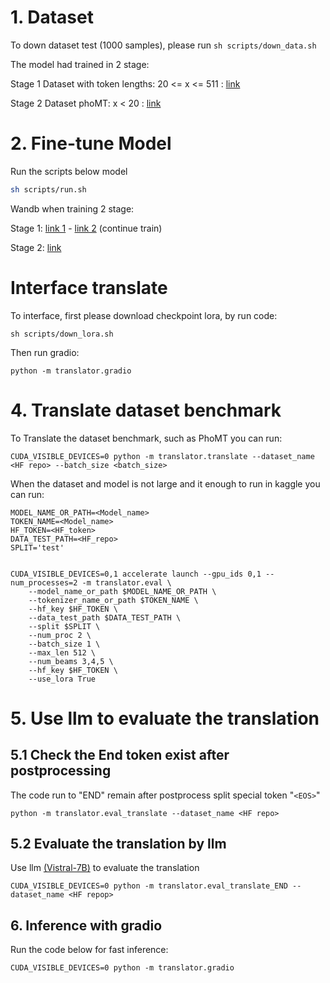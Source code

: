 # 1. Dataset

To down dataset test (1000 samples), please run `sh scripts/down_data.sh`

The model had trained in 2 stage:

Stage 1 Dataset with token lengths: 20 <= x <= 511 : [link](https://huggingface.co/datasets/presencesw/hash_v6)

Stage 2 Dataset phoMT: x < 20 : [link](https://huggingface.co/datasets/presencesw/hash_v6.5?row=1)

# 2. Fine-tune Model

Run the scripts below model

```sh
sh scripts/run.sh
```

Wandb when training 2 stage:

Stage 1: [link 1](https://wandb.ai/nguyenvanthanhdat1810/translator/runs/41bx0kze?nw=nwusernguyenvanthanhdat1810) - [link 2](https://wandb.ai/nguyenvanthanhdat1810/translator/runs/0f0edaga?nw=nwusernguyenvanthanhdat1810) (continue train)

Stage 2: [link](https://wandb.ai/nguyenvanthanhdat1810/translator/runs/2p1phaxs?nw=nwusernguyenvanthanhdat1810)

# Interface translate

To interface, first please download checkpoint lora, by run code:

```shell
sh scripts/down_lora.sh
```

Then run gradio:

```shell
python -m translator.gradio
```

# 4. Translate dataset benchmark

To Translate the dataset benchmark, such as PhoMT you can run:

```shell
CUDA_VISIBLE_DEVICES=0 python -m translator.translate --dataset_name <HF repo> --batch_size <batch_size>
```

When the dataset and model is not large and it enough to run in kaggle you can run:

```shell
MODEL_NAME_OR_PATH=<Model_name>
TOKEN_NAME=<Model_name>
HF_TOKEN=<HF_token>
DATA_TEST_PATH=<HF_repo>
SPLIT='test'


CUDA_VISIBLE_DEVICES=0,1 accelerate launch --gpu_ids 0,1 --num_processes=2 -m translator.eval \
    --model_name_or_path $MODEL_NAME_OR_PATH \
    --tokenizer_name_or_path $TOKEN_NAME \
    --hf_key $HF_TOKEN \
    --data_test_path $DATA_TEST_PATH \
    --split $SPLIT \
    --num_proc 2 \
    --batch_size 1 \
    --max_len 512 \
    --num_beams 3,4,5 \
    --hf_key $HF_TOKEN \
    --use_lora True 
```

# 5. Use llm to evaluate the translation

## 5.1 Check the End token exist after postprocessing

The code run to "END" remain after postprocess split special token "`<EOS>`"

```shell
python -m translator.eval_translate --dataset_name <HF repo>
```

## 5.2 Evaluate the translation by llm

Use llm [(Vistral-7B)](https://huggingface.co/Viet-Mistral/Vistral-7B-Chat) to evaluate the translation

```shell
CUDA_VISIBLE_DEVICES=0 python -m translator.eval_translate_END --dataset_name <HF repop>
```

## 6. Inference with gradio

Run the code below for fast inference:

```shell
CUDA_VISIBLE_DEVICES=0 python -m translator.gradio
```
